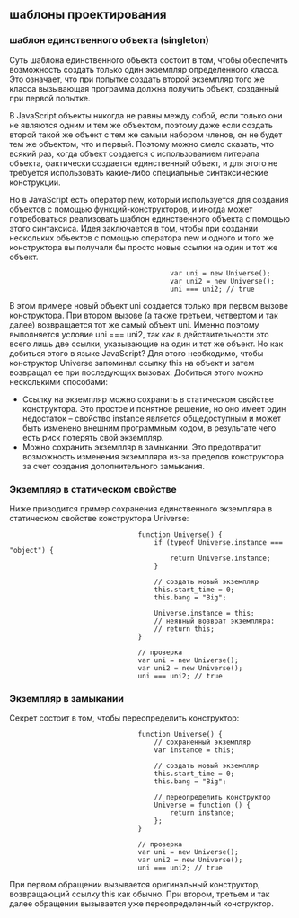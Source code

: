 ## шаблоны проектирования

### шаблон единственного объекта (singleton)
Суть шаблона единственного объекта состоит в том, чтобы обеспечить возможность создать только один экземпляр определенного класса. Это означает, что при попытке создать второй экземпляр того же класса вызывающая программа должна получить объект, созданный при первой попытке.

В JavaScript объекты никогда не равны между собой, если только они не являются одним и тем же объектом, поэтому даже если создать второй такой же объект с тем же самым набором членов, он не будет тем же объектом, что и первый. Поэтому можно смело сказать, что всякий раз, когда объект создается с использованием литерала объекта, фактически создается единственный объект, и для этого не требуется использовать какие-либо специальные синтаксические конструкции.

Но в JavaScript есть оператор new, который используется для создания объектов с помощью функций-конструкторов, и иногда может потребоваться реализовать шаблон единственного объекта с помощью этого синтаксиса. Идея заключается в том, чтобы при создании нескольких объектов с помощью оператора new и одного и того же конструктора вы получали бы просто новые ссылки на один и тот же объект.

                                            var uni = new Universe();
                                            var uni2 = new Universe();
                                            uni === uni2; // true

В этом примере новый объект uni создается только при первом вызове конструктора. При втором вызове (а также третьем, четвертом и так далее) возвращается тот же самый объект uni. Именно поэтому выполняется условие uni === uni2, так как в действительности это всего лишь две ссылки, указывающие на один и тот же объект. Но как добиться этого в языке JavaScript? Для этого необходимо, чтобы конструктор Universe запоминал ссылку this на объект и затем возвращал ее при последующих вызовах. Добиться этого можно несколькими способами:

 * Ссылку на экземпляр можно сохранить в статическом свойстве конструктора. Это простое и понятное решение, но оно имеет один недостаток – свойство instance является общедоступным и может быть изменено внешним программным кодом, в результате чего есть риск потерять свой экземпляр.
 * Можно сохранить экземпляр в замыкании. Это предотвратит возможность изменения экземпляра из-за пределов     конструктора за счет создания дополнительного замыкания.

 ### Экземпляр в статическом свойстве
Ниже приводится пример сохранения единственного экземпляра в статическом свойстве конструктора Universe:

                                    function Universe() {
                                        if (typeof Universe.instance === "object") {
                                            return Universe.instance;
                                        }

                                        // создать новый экземпляр
                                        this.start_time = 0;
                                        this.bang = "Big";

                                        Universe.instance = this;
                                        // неявный возврат экземпляра:
                                        // return this;
                                    }

                                    // проверка
                                    var uni = new Universe();
                                    var uni2 = new Universe();
                                    uni === uni2; // true

### Экземпляр в замыкании
Секрет состоит в том, чтобы переопределить конструктор:

                                    function Universe() {
                                        // сохраненный экземпляр
                                        var instance = this;

                                        // создать новый экземпляр
                                        this.start_time = 0;
                                        this.bang = "Big";

                                        // переопределить конструктор
                                        Universe = function () {
                                            return instance;
                                        };
                                    }

                                    // проверка
                                    var uni = new Universe();
                                    var uni2 = new Universe();
                                    uni === uni2; // true

При первом обращении вызывается оригинальный конструктор, возвращающий ссылку this как обычно. При втором, третьем и так далее обращении вызывается уже переопределенный конструктор.
